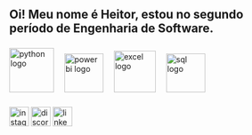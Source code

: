 <h2 align="left">Oi! Meu nome é Heitor, estou no segundo período de Engenharia de Software.</h2>

###

<div align="left">
  <img src="https://img.icons8.com/?size=100&id=l75OEUJkPAk4&format=png&color=000000" height="80" style="margin-right: 15px;" alt="python logo"/>
  <img src="https://img.icons8.com/?size=100&id=Ny0t2MYrJ70p&format=png&color=000000" height="70" style="margin-right: 15px;" alt="power bi logo"/>
  <img src="https://img.icons8.com/?size=100&id=117561&format=png&color=000000" height="75" style="margin-right: 15px;" alt="excel logo"/>
  <img src="https://img.icons8.com/?size=100&id=ZLWYCoOSfqql&format=png&color=000000" height="70" alt="sql logo"/>
</div>

###

<div align="left">
  <a href="https://www.instagram.com/publio.heitor/">
  <img src="https://img.shields.io/static/v1?message=Instagram&logo=instagram&label=&color=E4405F&logoColor=white&labelColor=&style=for-the-badge" height="35" alt="instagram logo"  /></a>
  <a href="https://discord.com/channels/@heitor.publio">
  <img src="https://img.shields.io/static/v1?message=Discord&logo=discord&label=&color=7289DA&logoColor=white&labelColor=&style=for-the-badge" height="35" alt="discord logo"  /></a>
  <a href="https://www.linkedin.com/in/heitorp%C3%BAblio/">
  <img src="https://img.shields.io/static/v1?message=LinkedIn&logo=linkedin&label=&color=0077B5&logoColor=white&labelColor=&style=for-the-badge" height="35" alt="linkedin logo"  /></a>
</div>

###
